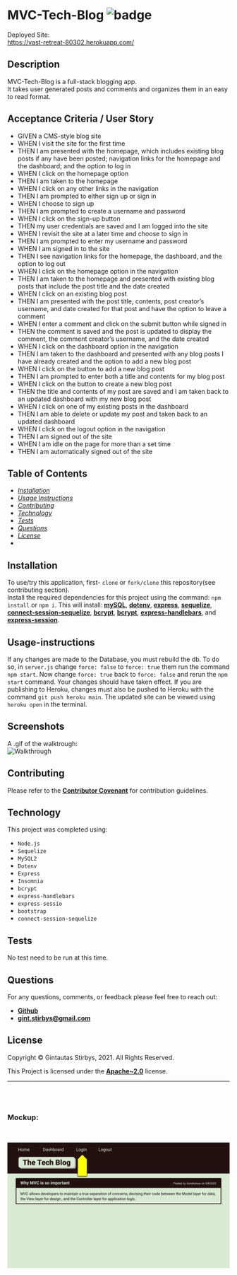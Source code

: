 # **MVC-Tech-Blog** ![badge](https://img.shields.io/badge/License-Apache~2.0-brightgreen.svg)  

Deployed Site: <br>
https://vast-retreat-80302.herokuapp.com/


## **Description**

MVC-Tech-Blog is a full-stack blogging app.<br> It takes user generated posts and comments and organizes them in an easy to read format.



## **Acceptance Criteria** / **User Story**

- GIVEN a CMS-style blog site
- WHEN I visit the site for the first time
- THEN I am presented with the homepage, which includes existing blog posts if any  have been posted; navigation links for the homepage and the dashboard; and the option to log in
- WHEN I click on the homepage option
- THEN I am taken to the homepage
- WHEN I click on any other links in the navigation
- THEN I am prompted to either sign up or sign in
- WHEN I choose to sign up
- THEN I am prompted to create a username and password
- WHEN I click on the sign-up button
- THEN my user credentials are saved and I am logged into the site
- WHEN I revisit the site at a later time and choose to sign in
- THEN I am prompted to enter my username and password
- WHEN I am signed in to the site
- THEN I see navigation links for the homepage, the dashboard, and the option to log out
- WHEN I click on the homepage option in the navigation
- THEN I am taken to the homepage and presented with existing blog posts that include the post title and the date created
- WHEN I click on an existing blog post
- THEN I am presented with the post title, contents, post creator’s username, and date created for that post and have the option to leave a comment
- WHEN I enter a comment and click on the submit button while signed in
- THEN the comment is saved and the post is updated to display the comment, the comment creator’s username, and the date created
- WHEN I click on the dashboard option in the navigation
- THEN I am taken to the dashboard and presented with any blog posts I have already created and the option to add a new blog post
- WHEN I click on the button to add a new blog post
- THEN I am prompted to enter both a title and contents for my blog post
- WHEN I click on the button to create a new blog post
- THEN the title and contents of my post are saved and I am taken back to an updated dashboard with my new blog post
- WHEN I click on one of my existing posts in the dashboard
- THEN I am able to delete or update my post and taken back to an updated dashboard
- WHEN I click on the logout option in the navigation
- THEN I am signed out of the site
- WHEN I am idle on the page for more than a set time
- THEN I am automatically signed out of the site

## **Table of Contents**

* *[Installation](#installation)*
* *[Usage Instructions](#usage-instructions)*
* *[Contributing](#contributing)*
* *[Technology](#technology)*
* *[Tests](#tests)*
* *[Questions](#questions)*
* *[License](#license)*
* 


## **Installation**

To use/try this application, first- `clone` or `fork/clone` this repository(see contributing section).<br> Install the required dependencies for this project using the command: `npm install` or `npm i`. This will install: **[mySQL](https://www.npmjs.com/package/mysql2)**,  **[dotenv](https://www.npmjs.com/package/dotenv)**, **[express](https://www.npmjs.com/package/express)**, **[sequelize](https://www.npmjs.com/package/sequelize)**, **[connect-session-sequelize](https://www.npmjs.com/package/connect-session-sequelize)**, **[bcrypt](https://www.npmjs.com/package/bcrypt)**, **[bcrypt](https://www.npmjs.com/package/bcrypt)**, **[express-handlebars](https://www.npmjs.com/package/express-handlebars)**, and **[express-session](https://www.npmjs.com/package/express-session)**. 



## **Usage-instructions**

If any changes are made to the Database, you must rebuild the db.  To do so, in `server.js` change `force: false` to `force: true` them run the command `npm start`.  Now change `force: true` back to `force: false` and rerun the `npm start` command.  Your changes should have taken effect.  If you are publishing to Heroku, changes must also be pushed to Heroku with the command `git push heroku main`.  The updated site can be viewed using `heroku open` in the terminal.  



## **Screenshots**
A .gif of the walktrough: <br>
![Walkthrough](public/assests/images/MVC-Tech-Blog.gif) <br>


## **Contributing**

Please refer to the **[Contributor Covenant](https://www.contributor-covenant.org/)** for contribution guidelines.

## **Technology**

This project was completed using: 
- `Node.js`
- `Sequelize`
- `MySQL2`
- `Dotenv`
- `Express`
- `Insomnia`
- `bcrypt`
- `express-handlebars`
- `express-sessio`
- `bootstrap`
- `connect-session-sequelize`

## **Tests**  

No test need to be run at this time. 

## **Questions**

For any questions, comments, or feedback please feel free to reach out: <br>
- **[Github](https://github.com/gintstir)** 
- **<gint.stirbys@gmail.com>**

## **License** 

Copyright © Gintautas Stirbys, 2021.  All Rights Reserved.

This Project is licensed under the **[Apache~2.0](https://www.apache.org/licenses/LICENSE-2.0)** license.

-------------------------------------------------
<br>
<br>

### **Mockup**:
<br>

![Mockup](public/assests/images/14-mvc-homework-demo-01.gif)

